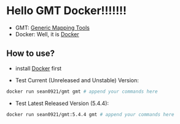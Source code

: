 # Hello GMT Docker!!!!!!!

* GMT: [Generic Mapping Tools](https://www.soest.hawaii.edu/gmt/)
* Docker: Well, it is [Docker](https://docs.docker.com)

## How to use?

* install [Docker](https://docs.docker.com) first

* Test Current (Unreleased and Unstable) Version:
```sh
docker run sean0921/gmt gmt # append your commands here
```

* Test Latest Released Version (5.4.4):
```sh
docker run sean0921/gmt:5.4.4 gmt # append your commands here
```
